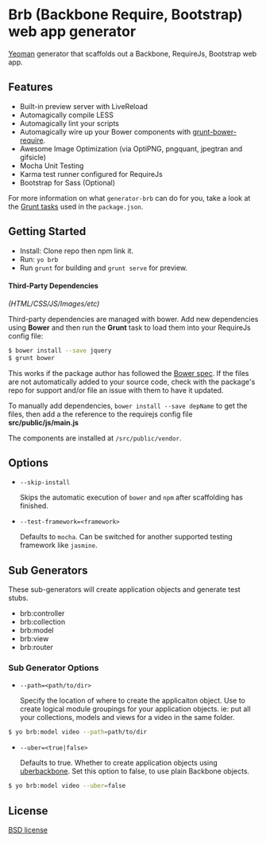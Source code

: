 # Brb (Backbone Require, Bootstrap) web app generator

[Yeoman](http://yeoman.io) generator that scaffolds out a Backbone, RequireJs, Bootstrap web app.

## Features

* Built-in preview server with LiveReload
* Automagically compile LESS
* Automagically lint your scripts
* Automagically wire up your Bower components with [grunt-bower-require](#third-party-dependencies).
* Awesome Image Optimization (via OptiPNG, pngquant, jpegtran and gifsicle)
* Mocha Unit Testing
* Karma test runner configured for RequireJs
* Bootstrap for Sass (Optional)

For more information on what `generator-brb` can do for you, take a look at the [Grunt tasks](https://github.com/schirinos/generator-brb/blob/master/app/templates/_package.json) used in the `package.json`.


## Getting Started

- Install: Clone repo then npm link it.
- Run: `yo brb`
- Run `grunt` for building and `grunt serve` for preview.

#### Third-Party Dependencies

*(HTML/CSS/JS/Images/etc)*

Third-party dependencies are managed with bower. Add new dependencies using **Bower** and then run the **Grunt** task to load them into
your RequireJs config file:

```sh
$ bower install --save jquery
$ grunt bower
```

This works if the package author has followed the [Bower spec](https://github.com/bower/bower.json-spec). If the files are not automatically added to your source code, check with the package's repo for support and/or file an issue with them to have it updated.

To manually add dependencies, `bower install --save depName` to get the files, then add a the reference to the requirejs config file **src/public/js/main.js**

The components are installed at `/src/public/vendor`.

## Options

* `--skip-install`

  Skips the automatic execution of `bower` and `npm` after scaffolding has finished.

* `--test-framework=<framework>`

  Defaults to `mocha`. Can be switched for another supported testing framework like `jasmine`.

## Sub Generators

These sub-generators will create application objects and generate test stubs.
* brb:controller
* brb:collection
* brb:model
* brb:view
* brb:router

### Sub Generator Options
* `--path=<path/to/dir>`

  Specify the location of where to create the applicaiton object. Use to create logical module groupings for your application objects. 
  ie: put all your collections, models and views for a video in the same folder.

```sh
$ yo brb:model video --path=path/to/dir

```

* `--uber=<true|false>`

  Defaults to true. Whether to create application objects using [uberbackbone](https://github.com/schirinos/uberbackbone). 
  Set this option to false, to use plain Backbone objects.

```sh
$ yo brb:model video --uber=false

```

## License

[BSD license](http://opensource.org/licenses/bsd-license.php)